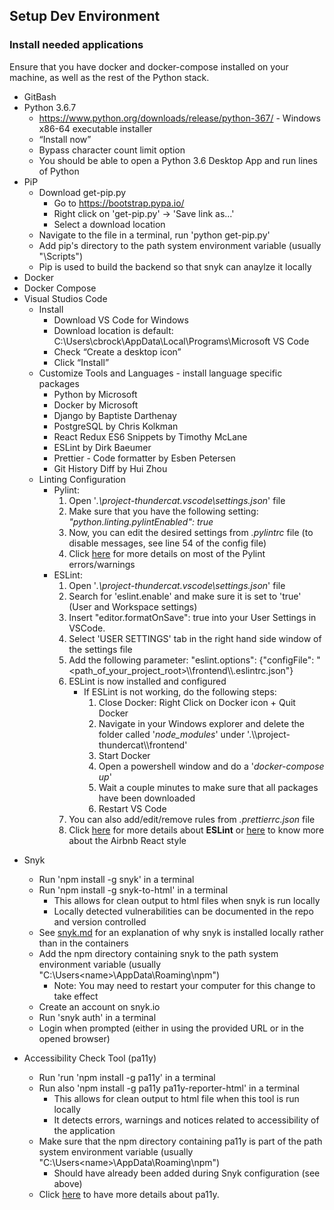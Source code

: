 ## Setup Dev Environment

### Install needed applications

Ensure that you have docker and docker-compose installed on your machine, as well as the rest of the Python stack.

- GitBash
- Python 3.6.7
  - https://www.python.org/downloads/release/python-367/ - Windows x86-64 executable installer
  - “Install now”
  - Bypass character count limit option
  - You should be able to open a Python 3.6 Desktop App and run lines of Python
- PiP
  - Download get-pip.py
    - Go to https://bootstrap.pypa.io/
    - Right click on 'get-pip.py' -> 'Save link as...'
    - Select a download location
  - Navigate to the file in a terminal, run 'python get-pip.py'
  - Add pip's directory to the path system environment variable (usually "<Python Directory>\Scripts")
  - Pip is used to build the backend so that snyk can anaylze it locally
- Docker
- Docker Compose
- Visual Studios Code
  - Install
    - Download VS Code for Windows
    - Download location is default: C:\Users\cbrock\AppData\Local\Programs\Microsoft VS Code
    - Check “Create a desktop icon”
    - Click “Install”
  - Customize Tools and Languages - install language specific packages
    - Python by Microsoft
    - Docker by Microsoft
    - Django by Baptiste Darthenay
    - PostgreSQL by Chris Kolkman
    - React Redux ES6 Snippets by Timothy McLane
    - ESLint by Dirk Baeumer
    - Prettier - Code formatter by Esben Petersen
    - Git History Diff by Hui Zhou
  - Linting Configuration
    - Pylint:
      1.  Open '_.\project-thundercat\.vscode\settings.json_' file
      2.  Make sure that you have the following setting: _"python.linting.pylintEnabled": true_
      3.  Now, you can edit the desired settings from _.pylintrc_ file (to disable messages, see line 54 of the config file)
      4.  Click [here](http://pylint-messages.wikidot.com/all-messages) for more details on most of the Pylint errors/warnings
    - ESLint:
      1.  Open '_.\project-thundercat\.vscode\settings.json_' file
      2.  Search for 'eslint.enable' and make sure it is set to 'true' (User and Workspace settings)
      3.  Insert "editor.formatOnSave": true into your User Settings in VSCode.
      4.  Select 'USER SETTINGS' tab in the right hand side window of the settings file
      5.  Add the following parameter: "eslint.options": {"configFile": "<path_of_your_project_root>\\\\frontend\\\\.eslintrc.json"}
      6.  ESLint is now installed and configured
          - If ESLint is not working, do the following steps:
            1. Close Docker: Right Click on Docker icon + Quit Docker
            2. Navigate in your Windows explorer and delete the folder called '_node_modules_' under '.\\\\project-thundercat\\\\frontend'
            3. Start Docker
            4. Open a powershell window and do a '_docker-compose up_'
            5. Wait a couple minutes to make sure that all packages have been downloaded
            6. Restart VS Code
      7.  You can also add/edit/remove rules from _.prettierrc.json_ file
      8.  Click [here](https://eslint.org/) for more details about **ESLint** or [here](https://github.com/airbnb/javascript/tree/master/react#basic-rules) to know more about the Airbnb React style

* Snyk

  - Run 'npm install -g snyk' in a terminal
  - Run 'npm install -g snyk-to-html' in a terminal
    - This allows for clean output to html files when snyk is run locally
    - Locally detected vulnerabilities can be documented in the repo and version controlled
  - See [snyk.md](docs/snyk.md) for an explanation of why snyk is installed locally rather than in the containers
  - Add the npm directory containing snyk to the path system environment variable (usually "C:\Users\<name>\AppData\Roaming\npm")
    - Note: You may need to restart your computer for this change to take effect
  - Create an account on snyk.io
  - Run 'snyk auth' in a terminal
  - Login when prompted (either in using the provided URL or in the opened browser)

* Accessibility Check Tool (pa11y)

  - Run 'run 'npm install -g pa11y' in a terminal
  - Run also 'npm install -g pa11y pa11y-reporter-html' in a terminal
    - This allows for clean output to html file when this tool is run locally
    - It detects errors, warnings and notices related to accessibility of the application
  - Make sure that the npm directory containing pa11y is part of the path system environment variable (usually "C:\Users\<name>\AppData\Roaming\npm")
    - Should have already been added during Snyk configuration (see above)
  - Click [here](https://github.com/pa11y/pa11y) to have more details about pa11y.
